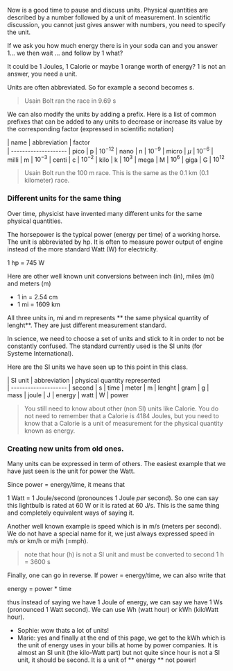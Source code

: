 Now is a good time to pause and discuss units. Physical quantities are described by a number followed by a unit of measurement. In scientific discussion, you cannot just gives answer with numbers, you need to specify the unit.

If we ask you how much energy there is in your soda can and you answer 1... we then wait ... and follow by 1 what?

It could be 1 Joules, 1 Calorie or maybe 1 orange worth of energy? 1 is not an answer, you need a unit. 

Units are often abbreviated. So for example a second becomes s. 

> Usain Bolt ran the race in 9.69 s

We can also modify the units by adding a prefix. Here is a list of common prefixes that can be added to any units to decrease or increase its value by the corresponding factor (expressed in scientific notation)
 
| name | abbreviation | factor  
| --------------------
| pico | p | $10^{-12}$
| nano | n | $10^{-9}$
| micro | $\mu$ | $10^{-6}$
| milli | m | $10^{-3}$
| centi | c | $10^{-2}$
| kilo | k | $10^{3}$
| mega | M | $10^{6}$
| giga | G | $10^{12}$


> Usain Bolt run the 100 m race. This is the same as the 0.1 km (0.1 kilometer) race. 

### Different units for the same thing

Over time, physicist have invented many different units for the same physical quantities. 

The horsepower is the typical power (energy per time) of a working horse. The unit is abbreviated by hp. It is often to measure power output of engine instead of the more standard Watt (W) for electricity.

1 hp = 745 W

Here are other well known unit conversions between inch (in), miles (mi) and meters (m)

* 1 in = 2.54 cm
* 1 mi = 1609 km

All three units in, mi and m represents ** the same physical quantity of lenght**. They are just different measurement standard. 

In science, we need to choose a set of units and stick to it in order to not be constantly confused.  The standard currently used is the SI units (for Systeme International). 

Here are the SI units we have seen up to this point in this class. 

| SI unit | abbreviation | physical quantity represented  
| --------------------
| second | s | time
| meter | m | lenght
| gram | g | mass
| joule | J | energy
| watt | W | power


> You still need to know about other (non SI) units like Calorie. You do not need to remember that a Calorie is 4184 Joules, but you need to know that a Calorie is a unit of measurement for the physical quantity known as energy.

### Creating new units from old ones.

Many units can be expressed in term of others. The easiest example that we have just seen is the unit for power the Watt. 

Since power = energy/time, it means that 

1 Watt = 1 Joule/second  (pronounces 1 Joule _per_ second). So one can say this lightbulb is rated at 60 W or it is rated at 60 J/s. This is the same thing and completely equivalent ways of saying it. 

Another well known example is speed which is in m/s (meters per second). We do not have a special name for it, we just always expressed speed in m/s or km/h or mi/h (=mph). 

> note that hour (h) is not a SI unit and must be converted to second 1 h = 3600 s

Finally, one can go in reverse. If power = energy/time, we can also write that 

 energy = power * time
 
thus instead of saying we have 1 Joule of energy, we can say we have 1 Ws (pronounced 1 Watt second).  We can use Wh (watt hour) or kWh (kiloWatt hour). 

* Sophie: wow thats a lot of units!
* Marie: yes and finally at the end of this page, we get to the kWh which is the unit of energy uses in your bills at home by power companies. It is almost an SI unit (the kilo-Watt part) but not quite since hour is not a SI unit, it should be second. It is a unit of ** energy ** not power!

